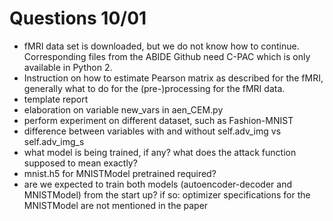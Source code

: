 # Questions 10/01

  - fMRI data set is downloaded, but we do not know how to continue. Corresponding files from the ABIDE Github need C-PAC which is only available in Python 2.
  - Instruction on how to estimate Pearson matrix as described for the fMRI, generally what to do for the (pre-)processing for the fMRI data.
  - template report
  - elaboration on variable new_vars in aen_CEM.py
  - perform experiment on different dataset, such as Fashion-MNIST
  - difference between variables with and without self.adv_img vs self.adv_img_s
  - what model is being trained, if any? what does the attack function supposed to mean exactly?
  - mnist.h5 for MNISTModel pretrained required?
  - are we expected to train both models (autoencoder-decoder and MNISTModel) from the start up? if so: optimizer specifications for the MNISTModel are not mentioned in the paper

